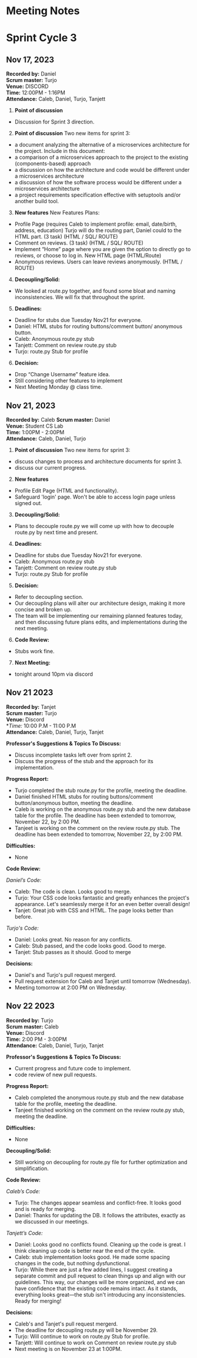 # Meeting Notes
# Sprint Cycle 3



## Nov 17, 2023
**Recorded by:** Daniel  
**Scrum master:** Turjo  
**Venue:** DISCORD      
**Time:** 12:00PM - 1:16PM  
**Attendance:** Caleb, Daniel, Turjo, Tanjett

  1) **Point of discussion**
  - Discussion for Sprint 3 direction.

  2) **Point of discussion**
  Two new items for sprint 3:
  - a document analyzing the alternative of a microservices architecture for the project. Include in this document:
  - a comparison of a microservices approach to the project to the existing (components-based) approach
  - a discussion on how the architecture and code would be different under a microservices architecture
  - a discussion of how the software process would be different under a microservices architecture
  - a project requirements specification effective with setuptools and/or another build tool.

  3) **New features**
  New Features Plans:
  - Profile Page (requires Caleb to implement profile: email, date/birth, address, education) Turjo will do the routing part, Daniel could to the HTML part. (3 task) (HTML / SQL/ ROUTE)
  - Comment on reviews. (3 task)  (HTML / SQL/ ROUTE)
  - Implement “Home” page where you are given the option to directly go to reviews, or choose to log in. New HTML page (HTML/Route)
  - Anonymous reviews. Users can leave reviews anonymously. (HTML / ROUTE) 
 
  4) **Decoupling/Solid:** 
  - We looked at route.py together, and found some bloat and naming inconsistencies. We will fix that throughout the sprint. 

  5) **Deadlines:**
  - Deadline for stubs due Tuesday Nov21 for everyone.
  - Daniel: HTML stubs for routing buttons/comment button/ anonymous button.
  - Caleb: Anonymous route.py stub
  - Tanjett: Comment on review route.py stub
  - Turjo: route.py Stub for profile

  6) **Decision:** 
  - Drop “Change Username” feature idea. 
  - Still considering other features to implement
  - Next Meeting Monday @ class time.





## Nov 21, 2023
**Recorded by:** Caleb 
**Scrum master:** Daniel  
**Venue:** Student CS Lab     
**Time:** 1:00PM - 2:00PM  
**Attendance:** Caleb, Daniel, Turjo

  1) **Point of discussion**
  Two new items for sprint 3:
  - discuss changes to process and architecture documents for sprint 3.
  - discuss our current progress.

  2) **New features**
  - Profile Edit Page (HTML and functionality).
  - Safeguard 'login' page. Won't be able to access login page unless signed out.
 
  3) **Decoupling/Solid:** 
  - Plans to decouple route.py we will come up with how to decouple route.py by next time and present. 

  4) **Deadlines:**
  -  Deadline for stubs due Tuesday Nov21 for everyone.
  -  Caleb: Anonymous route.py stub
  -  Tanjett: Comment on review route.py stub
  -  Turjo: route.py Stub for profile

  5) **Decision:** 
  - Refer to decoupling section.
  - Our decoupling plans will alter our architecture design, making it more concise and broken up.
  - The team will be implementing our remaining planned features today, and then discussing future plans 
edits, and implementations during the next meeting.

  6) **Code Review:**
  - Stubs work fine.

  7) **Next Meeting:**
  - tonight around 10pm via discord  

## Nov 21 2023
**Recorded by:** Tanjet  
**Scrum master:** Turjo  
**Venue:** Discord  
**Time:* 10:00 P.M - 11:00 P.M  
**Attendance:** Caleb, Daniel, Turjo, Tanjet

**Professor's Suggestions & Topics To Discuss:**

- Discuss incomplete tasks left over from sprint 2.  
- Discuss the progress of the stub and the approach for its implementation.

**Progress Report:**
- Turjo completed the stub route.py for the profile, meeting the deadline.  
- Daniel finished HTML stubs for routing buttons/comment button/anonymous button, meeting the deadline.  
- Caleb is working on the anonymous route.py stub and the new database table for the profile. The deadline has been extended to tomorrow, November 22, by 2:00 PM.  
- Tanjeet is working on the comment on the review route.py stub. The deadline has been extended to tomorrow, November 22, by 2:00 PM.  

**Difficulties:**  
- None

**Code Review:**

*Daniel’s Code:*

- Caleb: The code is clean. Looks good to merge.  
- Turjo: Your CSS code looks fantastic and greatly enhances the project's appearance. Let's seamlessly merge it for an even better overall design!  
- Tanjet: Great job with CSS and HTML. The page looks better than before.  

*Turjo's Code:*  
- Daniel: Looks great. No reason for any conflicts.  
- Caleb: Stub passed, and the code looks good. Good to merge.  
- Tanjet: Stub passes as it should. Good to merge


**Decisions:**  
- Daniel's and Turjo's pull request mergerd.  
- Pull request extension for Caleb and Tanjet until tomorrow (Wednesday).  
- Meeting tomorrow at 2:00 PM on Wednesday.  

## Nov 22 2023
**Recorded by:** Turjo  
**Scrum master:** Caleb  
**Venue:** Discord  
**Time:** 2:00 PM - 3:00PM  
**Attendance:** Caleb, Daniel, Turjo, Tanjet  

**Professor's Suggestions & Topics To Discuss:**  

- Current progress and future code to implement.  
- code review of new pull requests.  

**Progress Report:**  
- Caleb completed the anonymous route.py stub and the new database table for the profile, meeting the deadline.   
- Tanjeet finished working on the comment on the review route.py stub, meeting the deadline.  


**Difficulties:**  
- None

**Decoupling/Solid:**  
 - Still working on decoupling for route.py file for further optimization and simplification.

**Code Review:**  

*Caleb’s Code:*  

 - Turjo: The changes appear seamless and conflict-free. It looks good and is ready for merging.
 - Daniel: Thanks for updating the DB. It follows the attributes, exactly as we discussed in our meetings.

*Tanjett’s Code:*  
- Daniel: Looks good no conflicts found. Cleaning up the code is great. I think cleaning up code is better near the end of the cycle.
- Caleb: stub implementation looks good. He made some spacing changes in the code, but nothing dysfunctional. 
- Turjo: While there are just a few added lines, I suggest creating a separate commit and pull request to clean things up and align with our guidelines. This way, our changes will be more organized, and we can have confidence that the existing code remains intact. As it stands, everything looks great—the stub isn't introducing any inconsistencies. Ready for merging!


**Decisions:**
- Caleb's and Tanjet's pull request mergerd.
- The deadline for decoupling route.py will be November 29.
- Turjo: Will continue to work on route.py Stub for profile.
- Tanjett: Will continue  to work on Comment on review route.py stub
- Next meeting is on November 23 at 1:00PM.







 